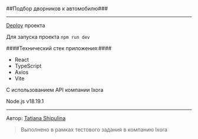 ##Подбор дворников к автомобилю###

---

[Deploy](https://66b5d03d8dae3cd451906c8b--famous-dango-0f162f.netlify.app/) проекта

Для запуска проекта `npm run dev`

####Технический стек приложения:####

- React
- TypeScript
- Axios
- Vite

С использованием API компании Ixora

Node.js v18.19.1

---

Автор: [Tatiana Shipulina](https://github.com/shipu4ka)

> Выполнено в рамках тестового задания в компанию Ixora
